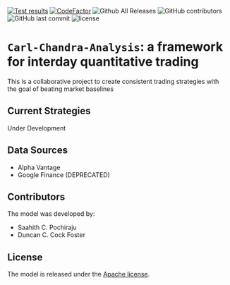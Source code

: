 <!-- [![PyPI package](https://img.shields.io/pypi/v/Carl-Chandra-Analysis.svg)](https://pypi.python.org/pypi/Carl-Chandra-Analysis) -->
[![Test results](https://circleci.com/gh/saapooch/Carl-Chandra-Analysis.svg?style=shield)](https://circleci.com/gh/saapooch/Carl-Chandra-Analysis)
[![CodeFactor](https://www.codefactor.io/repository/github/saapooch/carl-chandra-analysis/badge)](https://www.codefactor.io/repository/github/saapooch/carl-chandra-analysis)
![Github All Releases](https://img.shields.io/github/downloads/saapooch/Carl-Chandra-Analysis/total.svg)
![GitHub contributors](https://img.shields.io/github/contributors/saapooch/Carl-Chandra-Analysis.svg)
![GitHub last commit](https://img.shields.io/github/last-commit/saapooch/Carl-Chandra-Analysis.svg)
![license](https://img.shields.io/github/license/saapooch/Carl-Chandra-Analysis.svg)




# `Carl-Chandra-Analysis`: a framework for interday quantitative trading
This is a collaborative project to create consistent trading strategies with the goal of beating market baselines

## Current Strategies 
Under Development 

## Data Sources
- Alpha Vantage
- Google Finance (DEPRECATED)

## Contributors
The model was developed by:
* Saahith C. Pochiraju
* Duncan C. Cock Foster

## License

The model is released under the [Apache license](LICENSE).

